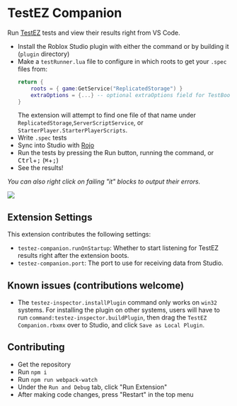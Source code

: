 # TestEZ Companion

Run [TestEZ](https://roblox.github.io/testez/) tests and view their results right from VS Code.

-   Install the Roblox Studio plugin with either the command or by building it (`plugin` directory)
-   Make a `testRunner.lua` file to configure in which roots to get your `.spec` files from:
    ```lua
    return {
    	roots = { game:GetService("ReplicatedStorage") }
    	extraOptions = {...} -- optional extraOptions field for TestBootstrap
    }
    ```
    The extension will attempt to find one file of that name under `ReplicatedStorage`,`ServerScriptService`, or `StarterPlayer.StarterPlayerScripts`.
-   Write `.spec` tests
-   Sync into Studio with [Rojo](https://rojo.space/)
-   Run the tests by pressing the Run button, running the command, or <kbd>Ctrl</kbd>+<kbd>;</kbd> (<kbd>⌘</kbd>+<kbd>;</kbd>)
-   See the results!

_You can also right click on failing "it" blocks to output their errors._

![](https://user-images.githubusercontent.com/39647014/115806038-bdfdc180-a3ee-11eb-9c7c-f85b4491a8bc.png)

## Extension Settings

This extension contributes the following settings:

-   `testez-companion.runOnStartup`: Whether to start listening for TestEZ results right after the extension boots.
-   `testez-companion.port`: The port to use for receiving data from Studio.

## Known issues (contributions welcome)

-   The `testez-inspector.installPlugin` command only works on `win32` systems. For installing the plugin on other systems, users will have to run `command:testez-inspector.buildPlugin`, then drag the `TestEZ Companion.rbxmx` over to Studio, and click `Save as Local Plugin`.

## Contributing

-   Get the repository
-   Run `npm i`
-   Run `npm run webpack-watch`
-   Under the `Run and Debug` tab, click "Run Extension"
-   After making code changes, press "Restart" in the top menu
